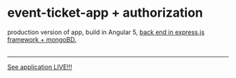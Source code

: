 # event-ticket-app + authorization
production version of app, build in Angular 5, <a href="https://github.com/MykolajKrusser/express.js">back end in express.js framework + mongoBD.</a>
<br>
<br>
<hr>
<a href="http://tritritega.pe.hu">See application LIVE!!!</a>
